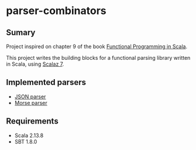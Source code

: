 # parser-combinators

## Sumary
Project inspired on chapter 9 of the book [Functional Programming in Scala](https://www.manning.com/books/functional-programming-in-scala).

This project writes the building blocks for a functional parsing library written in Scala, using [Scalaz 7](https://scalaz.github.io/7/).

## Implemented parsers

* [JSON parser](https://github.com/jdaalba/parser-combinators/blob/main/src/main/scala/com/jdaalba/parsing/samples/JsonParser.scala)
* [Morse parser](https://github.com/jdaalba/parser-combinators/blob/main/src/main/scala/com/jdaalba/parsing/samples/MorseParser.scala)

## Requirements

* Scala 2.13.8
* SBT 1.8.0

